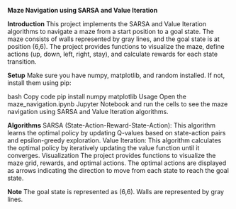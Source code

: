 **Maze Navigation using SARSA and Value Iteration**

**Introduction**
This project implements the SARSA and Value Iteration algorithms to navigate a maze from a start position to a goal state. The maze consists of walls represented by gray lines, and the goal state is at position (6,6). The project provides functions to visualize the maze, define actions (up, down, left, right, stay), and calculate rewards for each state transition.

**Setup**
Make sure you have numpy, matplotlib, and random installed. If not, install them using pip:

bash
Copy code
pip install numpy matplotlib
Usage
Open the maze_navigation.ipynb Jupyter Notebook and run the cells to see the maze navigation using SARSA and Value Iteration algorithms.

**Algorithms**
SARSA (State-Action-Reward-State-Action): This algorithm learns the optimal policy by updating Q-values based on state-action pairs and epsilon-greedy exploration.
Value Iteration: This algorithm calculates the optimal policy by iteratively updating the value function until it converges.
Visualization
The project provides functions to visualize the maze grid, rewards, and optimal actions. The optimal actions are displayed as arrows indicating the direction to move from each state to reach the goal state.

**Note**
The goal state is represented as (6,6).
Walls are represented by gray lines.
